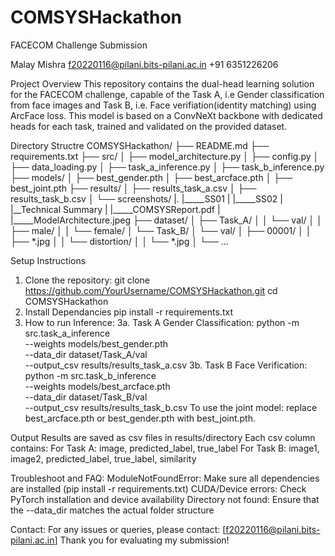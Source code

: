 # COMSYSHackathon

FACECOM Challenge Submission

Malay Mishra
f20220116@pilani.bits-pilani.ac.in
+91 6351226206

Project Overview
This repository contains the dual-head learning solution for the FACECOM challenge, capable of the Task A, i.e Gender classification from face images and Task B, i.e. Face verifiation(identity matching) using ArcFace loss.
This model is based on a ConvNeXt backbone with dedicated heads for each task, trained and validated on the provided dataset.

Directory Structre
COMSYSHackathon/
├── README.md
├── requirements.txt
├── src/
│   ├── model_architecture.py
│   ├── config.py
│   ├── data_loading.py
│   ├── task_a_inference.py
│   ├── task_b_inference.py
├── models/
│   ├── best_gender.pth
│   ├── best_arcface.pth
│   ├── best_joint.pth
├── results/
│   ├── results_task_a.csv
│   ├── results_task_b.csv
│   └── screenshots/
|.       |_____SS01
|        |_____SS02
|   |__Technical Summary
|        |_____COMSYSReport.pdf
|        |_____ModelArchitecture.jpeg
├── dataset/
│   ├── Task_A/
│   │   └── val/
│   │       ├── male/
│   │       └── female/
│   └── Task_B/
│       └── val/
│           ├── 00001/
│           │   ├── *.jpg
│           │   └── distortion/
│           │       └── *.jpg
│           └── ...

Setup Instructions
1. Clone the repository: 
git clone https://github.com/YourUsername/COMSYSHackathon.git
cd COMSYSHackathon
2. Install Dependancies
pip install -r requirements.txt
3. How to run Inference:
3a. Task A Gender Classification:
python -m src.task_a_inference \
  --weights models/best_gender.pth \
  --data_dir dataset/Task_A/val \
  --output_csv results/results_task_a.csv
3b. Task B Face Verification:
python -m src.task_b_inference \
  --weights models/best_arcface.pth \
  --data_dir dataset/Task_B/val \
  --output_csv results/results_task_b.csv
To use the joint model: replace best_arcface.pth or best_gender.pth with best_joint.pth.

Output
Results are saved as csv files in results/directory
Each csv column contains:
For Task A: image, predicted_label, true_label
For Task B: image1, image2, predicted_label, true_label, similarity

Troubleshoot and FAQ:
ModuleNotFoundError: Make sure all dependencies are installed (pip install -r requirements.txt)
CUDA/Device errors: Check PyTorch installation and device availability
Directory not found: Ensure that the --data_dir matches the actual folder structure

Contact:
For any issues or queries, please contact:
[f20220116@pilani.bits-pilani.ac.in]
Thank you for evaluating my submission!

